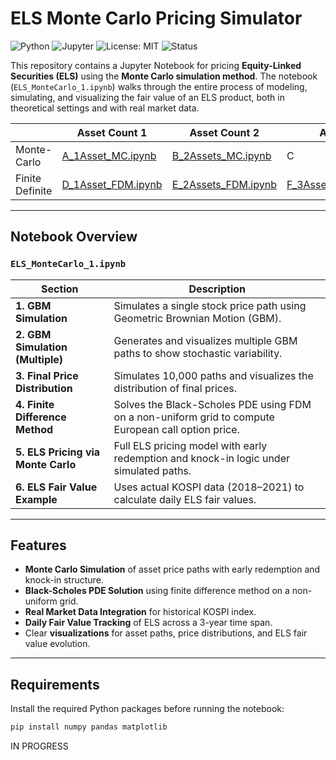 # ELS Monte Carlo Pricing Simulator

![Python](https://img.shields.io/badge/Python-3.8%2B-blue?logo=python)
![Jupyter](https://img.shields.io/badge/Jupyter-Notebook-orange?logo=jupyter)
![License: MIT](https://img.shields.io/badge/License-MIT-green.svg)
![Status](https://img.shields.io/badge/Status-IN--PROGRESS-yellow?style=flat-square&logo=github)

This repository contains a Jupyter Notebook for pricing **Equity-Linked Securities (ELS)** using the **Monte Carlo simulation method**. The notebook (`ELS_MonteCarlo_1.ipynb`) walks through the entire process of modeling, simulating, and visualizing the fair value of an ELS product, both in theoretical settings and with real market data.


|                | Asset Count 1 | Asset Count 2 | Asset Count 3 |
|----------------|---------------|---------------|---------------|
| Monte-Carlo    | [A_1Asset_MC.ipynb](./A_1Asset_MC.ipynb) | [B_2Assets_MC.ipynb](./B_2Assets_MC.ipynb) |       C       |
| Finite Definite| [D_1Asset_FDM.ipynb](./D_1Asset_FDM.ipynb) | [E_2Assets_FDM.ipynb](./E_2Assets_FDM.ipynb) | [F_3Assets_FDM_ipynb.ipynb](./F_3Assets_FDM_ipynb.ipynb) |

---

## Notebook Overview

### `ELS_MonteCarlo_1.ipynb`

| Section | Description |
|--------|-------------|
| **1. GBM Simulation** | Simulates a single stock price path using Geometric Brownian Motion (GBM). |
| **2. GBM Simulation (Multiple)** | Generates and visualizes multiple GBM paths to show stochastic variability. |
| **3. Final Price Distribution** | Simulates 10,000 paths and visualizes the distribution of final prices. |
| **4. Finite Difference Method** | Solves the Black-Scholes PDE using FDM on a non-uniform grid to compute European call option price. |
| **5. ELS Pricing via Monte Carlo** | Full ELS pricing model with early redemption and knock-in logic under simulated paths. |
| **6. ELS Fair Value Example** | Uses actual KOSPI data (2018–2021) to calculate daily ELS fair values. |

---

## Features

- **Monte Carlo Simulation** of asset price paths with early redemption and knock-in structure.
- **Black-Scholes PDE Solution** using finite difference method on a non-uniform grid.
- **Real Market Data Integration** for historical KOSPI index.
- **Daily Fair Value Tracking** of ELS across a 3-year time span.
- Clear **visualizations** for asset paths, price distributions, and ELS fair value evolution.

---

## Requirements

Install the required Python packages before running the notebook:

```bash
pip install numpy pandas matplotlib
```

IN PROGRESS
